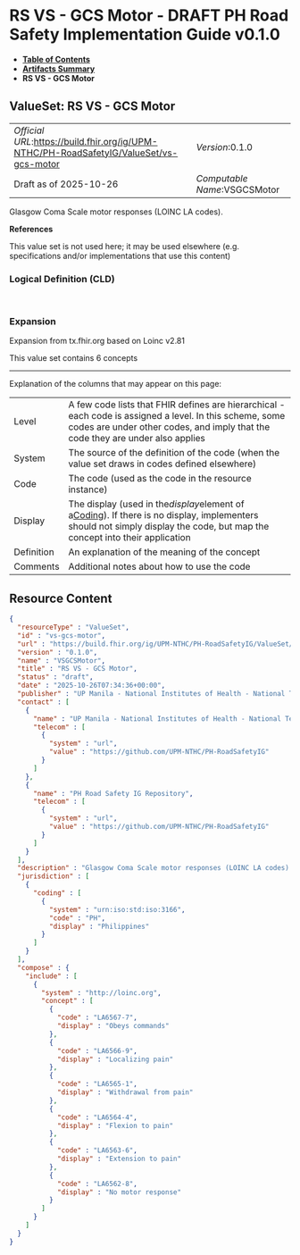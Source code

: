 # RS VS - GCS Motor - DRAFT PH Road Safety Implementation Guide v0.1.0

* [**Table of Contents**](toc.md)
* [**Artifacts Summary**](artifacts.md)
* **RS VS - GCS Motor**

## ValueSet: RS VS - GCS Motor 

| | |
| :--- | :--- |
| *Official URL*:https://build.fhir.org/ig/UPM-NTHC/PH-RoadSafetyIG/ValueSet/vs-gcs-motor | *Version*:0.1.0 |
| Draft as of 2025-10-26 | *Computable Name*:VSGCSMotor |

 
Glasgow Coma Scale motor responses (LOINC LA codes). 

 **References** 

This value set is not used here; it may be used elsewhere (e.g. specifications and/or implementations that use this content)

### Logical Definition (CLD)

 

### Expansion

Expansion from tx.fhir.org based on Loinc v2.81

This value set contains 6 concepts

-------

 Explanation of the columns that may appear on this page: 

| | |
| :--- | :--- |
| Level | A few code lists that FHIR defines are hierarchical - each code is assigned a level. In this scheme, some codes are under other codes, and imply that the code they are under also applies |
| System | The source of the definition of the code (when the value set draws in codes defined elsewhere) |
| Code | The code (used as the code in the resource instance) |
| Display | The display (used in the*display*element of a[Coding](http://hl7.org/fhir/R4/datatypes.html#Coding)). If there is no display, implementers should not simply display the code, but map the concept into their application |
| Definition | An explanation of the meaning of the concept |
| Comments | Additional notes about how to use the code |



## Resource Content

```json
{
  "resourceType" : "ValueSet",
  "id" : "vs-gcs-motor",
  "url" : "https://build.fhir.org/ig/UPM-NTHC/PH-RoadSafetyIG/ValueSet/vs-gcs-motor",
  "version" : "0.1.0",
  "name" : "VSGCSMotor",
  "title" : "RS VS - GCS Motor",
  "status" : "draft",
  "date" : "2025-10-26T07:34:36+00:00",
  "publisher" : "UP Manila - National Institutes of Health - National Telehealth Center",
  "contact" : [
    {
      "name" : "UP Manila - National Institutes of Health - National Telehealth Center",
      "telecom" : [
        {
          "system" : "url",
          "value" : "https://github.com/UPM-NTHC/PH-RoadSafetyIG"
        }
      ]
    },
    {
      "name" : "PH Road Safety IG Repository",
      "telecom" : [
        {
          "system" : "url",
          "value" : "https://github.com/UPM-NTHC/PH-RoadSafetyIG"
        }
      ]
    }
  ],
  "description" : "Glasgow Coma Scale motor responses (LOINC LA codes).",
  "jurisdiction" : [
    {
      "coding" : [
        {
          "system" : "urn:iso:std:iso:3166",
          "code" : "PH",
          "display" : "Philippines"
        }
      ]
    }
  ],
  "compose" : {
    "include" : [
      {
        "system" : "http://loinc.org",
        "concept" : [
          {
            "code" : "LA6567-7",
            "display" : "Obeys commands"
          },
          {
            "code" : "LA6566-9",
            "display" : "Localizing pain"
          },
          {
            "code" : "LA6565-1",
            "display" : "Withdrawal from pain"
          },
          {
            "code" : "LA6564-4",
            "display" : "Flexion to pain"
          },
          {
            "code" : "LA6563-6",
            "display" : "Extension to pain"
          },
          {
            "code" : "LA6562-8",
            "display" : "No motor response"
          }
        ]
      }
    ]
  }
}

```
